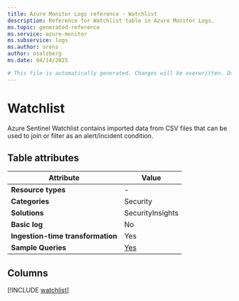 ```yaml
---
title: Azure Monitor Logs reference - Watchlist
description: Reference for Watchlist table in Azure Monitor Logs.
ms.topic: generated-reference
ms.service: azure-monitor
ms.subservice: logs
ms.author: orens
author: osalzberg
ms.date: 04/14/2025

# This file is automatically generated. Changes will be overwritten. Do not change this file directly.
---
```


# Watchlist

Azure Sentinel Watchlist contains imported data from CSV files that can be used to join or filter as an alert/incident condition.


## Table attributes

|Attribute|Value|
|---|---|
|**Resource types**|-|
|**Categories**|Security|
|**Solutions**| SecurityInsights|
|**Basic log**|No|
|**Ingestion-time transformation**|Yes|
|**Sample Queries**|[Yes](/azure/azure-monitor/reference/queries/watchlist)|



## Columns
  
[!INCLUDE [watchlist](~/reusable-content/ce-skilling/azure/includes/azure-monitor/reference/tables/watchlist-include.md)]
